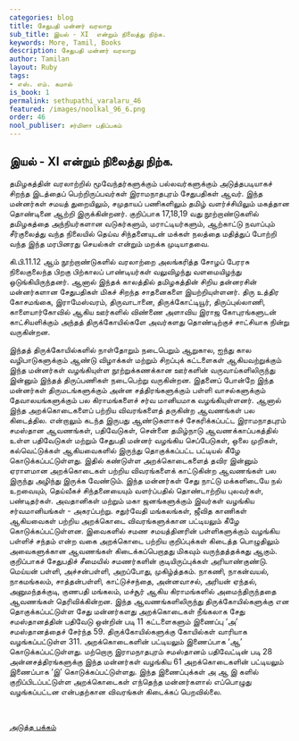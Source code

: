 ```yaml
---
categories: blog
title: சேதுபதி மன்னர் வரலாறு
sub_title: இயல் - XI  என்றும் நிலைத்து நிற்க﻿.
keywords: More, Tamil, Books
description: சேதுபதி மன்னர் வரலாறு
author: Tamilan
layout: Ruby
tags:
- எஸ். எம். கமால்
is_book: 1
permalink: sethupathi_varalaru_46
featured: /images/noolkal_96_6.png
order: 46
nool_publiser: சர்மிளா பதிப்பகம்
---
```



## இயல் - XI என்றும் நிலைத்து நிற்க﻿.

தமிழகத்தின் வரலாற்றில் மூவேந்தர்களுக்கும் பல்லவர்களுக்கும் அடுத்தபடியாகச் சிறந்த இடத்தைப் பெற்றிருப்பவர்கள் இராமநாதபுரம் சேதுபதிகள் ஆவர். இந்த மன்னர்கள் சமயத் துறையிலும், சமுதாயப் பணிகளிலும் தமிழ் வளர்ச்சியிலும் மகத்தான தொண்டினை ஆற்றி இருக்கின்றனர். குறிப்பாக 17,18,19 வது நூற்றாண்டுகளில் தமிழகத்தை அந்நியர்களான வடுகர்களும், மராட்டியர்களும், ஆற்காட்டு நவாப்பும் சீர்குலைத்து வந்த நிலையில் தெய்வ சிந்தனையுடன் மக்கள் நலத்தை மதித்துப் போற்றி வந்த இந்த மரபினரது செயல்கள் என்றும் மறக்க முடியாதவை.

கி.பி.11.12 ஆம் நூற்றாண்டுகளில் வரலாற்றை அலங்கரித்த சோழப் பேரரசு நிலைகுலைந்த பிறகு பிற்காலப் பாண்டியர்கள் வலுவிழந்து வளமையிழந்து ஒடுங்கியிருந்தனர். ஆனால் இந்தக் காலத்தில் தமிழகத்தின் சிறிய தன்னரசின் மன்னர்களான சேதுபதிகள் மிகச் சிறந்த சாதனைகளை இயற்றியுள்ளனர். திரு உத்திர கோசமங்கை, இராமேஸ்வரம், திருவாடானை, திருக்கோட்டியூர், திருப்புல்லாணி, காளையார்கோவில் ஆகிய ஊர்களில் விண்ணை அளாவிய இராஜ கோபுரங்களுடன் காட்சியளிக்கும் அந்தத் திருக்கோயில்களே அவர்களது தொண்டிற்குச் சாட்சியாக நின்று வருகின்றன.

இந்தத் திருக்கோயில்களில் நாள்தோறும் நடைபெறும் ஆறுகால, ஐந்து கால வழிபாடுகளுக்கும் ஆண்டு விழாக்கள் மற்றும் சிறப்புக் கட்டளைகள் ஆகியவற்றுக்கும் இந்த மன்னர்கள் வழங்கியுள்ள நூற்றுக்கணக்கான ஊர்களின் வருவாய்களிலிருந்து இன்னும் இந்தத் திருப்பணிகள் நடைபெற்று வருகின்றன. இதனைப் போன்றே இந்த மன்னர்கள் திருமடங்களுக்கும் அன்ன சத்திரங்களுக்கும் பள்ளி வாசல்களுக்கும் தேவாலயங்களுக்கும் பல கிராமங்களைச் சர்வ மானியமாக வழங்கியுள்ளனர். ஆனால் இந்த அறக்கொடைகளைப் பற்றிய விவரங்களைத் தருகின்ற ஆவணங்கள் பல கிடைத்தில. என்றாலும் கடந்த இருபது ஆண்டுகளாகச் சேகரிக்கப்பட்ட இராமநாதபுரம் சமஸ்தான ஆவணங்கள், பதிவேடுகள், சென்னை தமிழ்நாடு ஆவணக்காப்பகத்தில் உள்ள பதிவேடுகள் மற்றும் சேதுபதி மன்னர் வழங்கிய செப்பேடுகள், ஒலை முறிகள், கல்வெட்டுக்கள் ஆகியவைகளில் இருந்து தொகுக்கப்பட்ட பட்டியல் கீழே கொடுக்கப்பட்டுள்ளது. இதில் கண்டுள்ள அறக்கொடைகளைத் தவிர இன்னும் ஏராளமான அறக்கொடைகள் பற்றிய விவரங்களைக் காட்டுகின்ற ஆவணங்கள் பல இருந்து அழிந்து இருக்க வேண்டும். இந்த மன்னர்கள் சேது நாட்டு மக்களிடையே நல் உறவையும், தெய்வீகச் சிந்தனையையும் வளர்ப்பதில் தொண்டாற்றிய புலவர்கள், பண்டிதர்கள். அவதானிகள் மற்றும் மகா ஜனங்களுக்கும் இவர்கள் வழங்கிய சர்வமானியங்கள் - அகரப்பற்று. சதுர்வேதி மங்கலங்கள், ஜீவித காணிகள் ஆகியவைகள் பற்றிய அறக்கொடை விவரங்களுக்கான பட்டியலும் கீழே கொடுக்கப்பட்டுள்ளன. இவைகளில் சமண சமயத்தினரின் பள்ளிகளுக்கும் வழங்கிய பள்ளிச் சந்தம் என்ற வகை அறக்கொடை பற்றிய குறிப்புக்கள் கிடைத்த பொழுதிலும் அவைகளுக்கான ஆவணங்கள் கிடைக்கப்பெறாதது மிகவும் வருந்தத்தக்கது ஆகும். குறிப்பாகச் சேதுபதிச் சீமையில் சமணர்களின் குடியிருப்புக்கள் அரியாண்குண்டு. மெய்யன் பள்ளி, அச்சன்பள்ளி, அறப்போது, முகிழ்த்தகம். நாகணி, நாகன்வயல், நாகமங்கலம், சாத்தன்பள்ளி, காட்டுச்சந்தை, அன்னவாசல், அரியன் ஏந்தல், அனுமந்தக்குடி, குணபதி மங்கலம், மச்சூர் ஆகிய கிராமங்களில் அமைந்திருந்ததை ஆவணங்கள் தெரிவிக்கின்றன. இந்த ஆவணங்களிலிருந்து திருக்கோயில்களுக்கு என தொகுக்கப்பட்டுள்ள சேது மன்னர்களது அறக்கொடைகள் நீங்கலாக சேது சமஸ்தானத்தின் பதிவேடு ஒன்றின் படி 11 கட்டளைகளும் இணைப்பு ‘அ’ சமஸ்தானத்தைச் சேர்ந்த 59. திருக்கோயில்களுக்கு கோயில்கள் வாரியாக வழங்கப்பட்டுள்ள 311. அறக்கொடைகளின்
பட்டியலும் இணைப்பாக ‘ஆ’ கொடுக்கப்பட்டுள்ளது. மற்றொரு இராமநாதபுரம் சமஸ்தானம் பதிவேட்டின் படி 28 அன்னசத்திரங்களுக்கு இந்த மன்னர்கள் வழங்கிய 61 அறக்கொடைகளின் பட்டியலும் இணைப்பாக ‘இ’ கொடுக்கப்பட்டுள்ளது. இந்த இணைப்புக்கள் அ ஆ இ களில் குறிப்பிடப்பட்டுள்ள அறக்கொடைகள் எந்தெந்த மன்னர்களால் எப்பொழுது வழங்கப்பட்டன என்பதற்கான விவரங்கள் கிடைக்கப் பெறவில்லை.

﻿

[அடுத்த பக்கம்](sethupathi_varalaru_47)